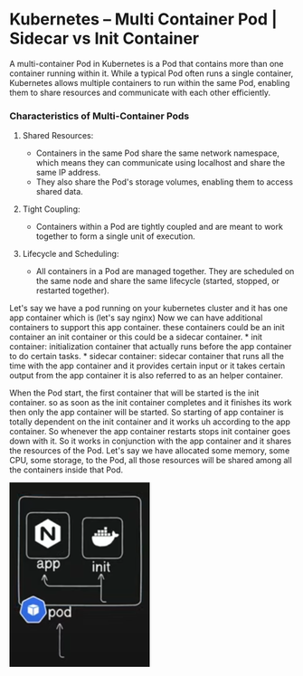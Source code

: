 
# Kubernetes – Multi Container Pod | Sidecar vs Init Container

A multi-container Pod in Kubernetes is a Pod that contains more than one container running within it. While a typical Pod often runs a single container, Kubernetes allows multiple containers to run within the same Pod, enabling them to share resources and communicate with each other efficiently.

### Characteristics of Multi-Container Pods
1. Shared Resources:
    * Containers in the same Pod share the same network namespace, which means they can communicate using localhost and share the same IP address.
    * They also share the Pod's storage volumes, enabling them to access shared data.

2. Tight Coupling:
    * Containers within a Pod are tightly coupled and are meant to work together to form a single unit of execution.

3. Lifecycle and Scheduling:
    * All containers in a Pod are managed together. They are scheduled on the same node and share the same lifecycle (started, stopped, or restarted together).

Let's say we have a pod running on your kubernetes cluster and it has one app container which is (let's say nginx) Now we can have additional containers to support this app container. these containers could be an init container an init container or this could be a sidecar container. 
    * init container: initialization container that actually runs before the app container to do certain tasks.
    * sidecar container: sidecar container that runs all the time with the app container and it provides certain input or it takes certain output from the app container it is also referred to as an helper container.

When the Pod start, the first container that will be started is the init container. so as soon as the init container completes and it finishes its work then only the app container will be started. So starting of app container is totally dependent on the init container and it works uh according to the app container. So whenever the app container restarts stops init container goes down with it. So it works in conjunction with the app container and it shares the resources of the Pod. Let's say we have allocated some memory, some CPU, some storage, to the Pod, all those resources will be shared among all the containers inside that Pod.

![multi container Pod diagram](img/01.png)